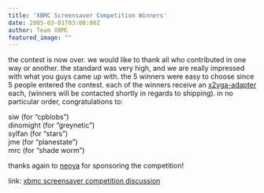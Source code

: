 ```yaml
---
title: 'XBMC Screensaver Competition Winners'
date: 2005-03-01T03:00:00Z
author: Team XBMC
featured_image: ""
---
```

the contest is now over. we would like to thank all who contributed in one way or another. the standard was very high, and we are really impressed with what you guys came up with. the 5 winners were easy to choose since 5 people entered the contest. each of the winners receive an [x2vga-adapter](http://www.x2vga.com) each, (winners will be contacted shortly in regards to shipping). in no particular order, congratulations to:

 siw (for “cpblobs”)  
 dinomight (for “greynetic”)  
 sylfan (for “stars”)  
 jme (for “planestate”)  
 mrc (for “shade worm”)

 thanks again to [neoya](http://www.x2vga.com) for sponsoring the competition!

 link: [xbmc screensaver competition discussion](http://www.xboxmediaplayer.de/cgi-bin/forums/ikonboard.pl?act=st&f=1&t=8739)

 